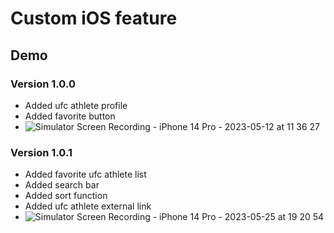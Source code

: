 # Custom iOS feature

## Demo

### Version 1.0.0

- Added ufc athlete profile
- Added favorite button
- ![Simulator Screen Recording - iPhone 14 Pro - 2023-05-12 at 11 36 27](https://github.com/MPCS-51039/ios-project-Willie-The-Lord/assets/65143821/2051aef2-32bc-4ea2-90fd-c67a833ff6d6)

### Version 1.0.1

- Added favorite ufc athlete list
- Added search bar
- Added sort function
- Added ufc athlete external link
- ![Simulator Screen Recording - iPhone 14 Pro - 2023-05-25 at 19 20 54](https://github.com/Willie-The-Lord/UFC-Athlete-Ranking-App/assets/65143821/9a79c9db-c410-4786-af2f-e3c15e8fc678)
